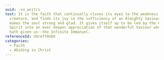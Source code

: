 ```yaml
---
uuid: -vu_wnjtcs
text: It is the faith that continually closes its eyes to the weakness of the
  creature, and finds its joy in the sufficiency of an Almighty Saviour, that
  makes the soul strong and glad. It gives itself up to be led by the Holy
  Spirit into an ever deeper appreciation of that wonderful Saviour whom God
  hath given us--the Infinite Immanuel.
referenceId: UUreff0UOd
categories:
  - Faith
  - Abiding in Christ
---
```

